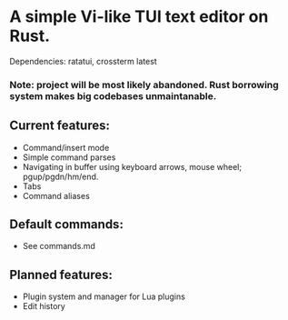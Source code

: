# A simple Vi-like TUI text editor on Rust.
Dependencies: ratatui, crossterm latest
### Note: project will be most likely abandoned. Rust borrowing system makes big codebases unmaintanable.
## Current features:
- Command/insert mode
- Simple command parses
- Navigating in buffer using keyboard arrows, mouse wheel; pgup/pgdn/hm/end.
- Tabs
- Command aliases
## Default commands:
- See commands.md
## Planned features:
- Plugin system and manager for Lua plugins
- Edit history

